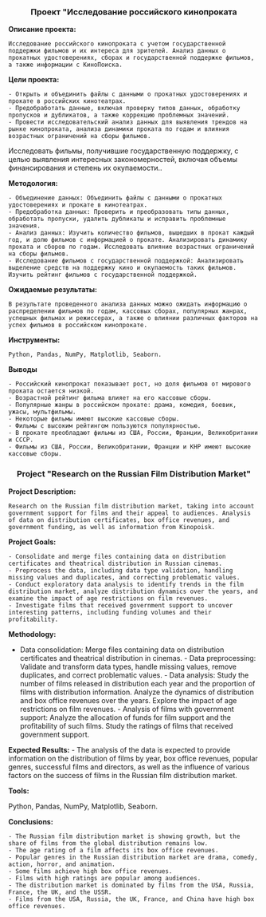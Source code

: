 <h3 align="center">Проект "Исследование российского кинопроката</h3>

**Описание проекта:**

    Исследование российского кинопроката с учетом государственной поддержки фильмов и их интереса для зрителей. Анализ данных о прокатных удостоверениях, сборах и государственной поддержке фильмов, а также информации с КиноПоиска.

**Цели проекта:**

    - Открыть и объединить файлы с данными о прокатных удостоверениях и прокате в российских кинотеатрах.
    - Предобработать данные, включая проверку типов данных, обработку пропусков и дубликатов, а также коррекцию проблемных значений.
    - Провести исследовательский анализ данных для выявления трендов на рынке кинопроката, анализа динамики проката по годам и влияния возрастных ограничений на сборы фильмов.
Исследовать фильмы, получившие государственную поддержку, с целью выявления интересных закономерностей, включая объемы финансирования и степень их окупаемости..

**Методология:**

    - Объединение данных: Объединить файлы с данными о прокатных удостоверениях и прокате в кинотеатрах.
    - Предобработка данных: Проверить и преобразовать типы данных, обработать пропуски, удалить дубликаты и исправить проблемные значения.
    - Анализ данных: Изучить количество фильмов, вышедших в прокат каждый год, и долю фильмов с информацией о прокате. Анализировать динамику проката и сборов по годам. Исследовать влияние возрастных ограничений на сборы фильмов.
    - Исследование фильмов с государственной поддержкой: Анализировать выделение средств на поддержку кино и окупаемость таких фильмов. Изучить рейтинг фильмов с государственной поддержкой.

**Ожидаемые результаты:**
 
    В результате проведенного анализа данных можно ожидать информацию о распределении фильмов по годам, кассовых сборах, популярных жанрах, успешных фильмах и режиссерах, а также о влиянии различных факторов на успех фильмов в российском кинопрокате.

**Инструменты:**

    Python, Pandas, NumPy, Matplotlib, Seaborn.
    
**Выводы**

    - Российский кинопрокат показывает рост, но доля фильмов от мирового проката остается низкой.
    - Возрастной рейтинг фильма влияет на его кассовые сборы.
    - Популярные жанры в российском прокате: драма, комедия, боевик, ужасы, мультфильмы.
    - Некоторые фильмы имеют высокие кассовые сборы.
    - Фильмы с высоким рейтингом пользуются популярностью.
    - В прокате преобладают фильмы из США, России, Франции, Великобритании и СССР.
    - Фильмы из США, России, Великобритании, Франции и КНР имеют высокие кассовые сборы.

<h3 align="center">Project "Research on the Russian Film Distribution Market"</h3>


**Project Description:**

    Research on the Russian film distribution market, taking into account government support for films and their appeal to audiences. Analysis of data on distribution certificates, box office revenues, and government funding, as well as information from Kinopoisk.


**Project Goals:**

    - Consolidate and merge files containing data on distribution certificates and theatrical distribution in Russian cinemas.
    - Preprocess the data, including data type validation, handling missing values and duplicates, and correcting problematic values.
    - Conduct exploratory data analysis to identify trends in the film distribution market, analyze distribution dynamics over the years, and examine the impact of age restrictions on film revenues.
    - Investigate films that received government support to uncover interesting patterns, including funding volumes and their profitability.

**Methodology:**

   - Data consolidation: Merge files containing data on distribution certificates and theatrical distribution in cinemas.
    - Data preprocessing: Validate and transform data types, handle missing values, remove duplicates, and correct problematic values.
    - Data analysis: Study the number of films released in distribution each year and the proportion of films with distribution information. Analyze the dynamics of distribution and box office revenues over the years. Explore the impact of age restrictions on film revenues.
    - Analysis of films with government support: Analyze the allocation of funds for film support and the profitability of such films. Study the ratings of films that received government support.

**Expected Results:**
    - The analysis of the data is expected to provide information on the distribution of films by year, box office revenues, popular genres, successful films and directors, as well as the influence of various factors on the success of films in the Russian film distribution market.

**Tools:**

Python, Pandas, NumPy, Matplotlib, Seaborn.

**Conclusions:**

    - The Russian film distribution market is showing growth, but the share of films from the global distribution remains low.
    - The age rating of a film affects its box office revenues.
    - Popular genres in the Russian distribution market are drama, comedy, action, horror, and animation.
    - Some films achieve high box office revenues.
    - Films with high ratings are popular among audiences.
    - The distribution market is dominated by films from the USA, Russia, France, the UK, and the USSR.
    - Films from the USA, Russia, the UK, France, and China have high box office revenues.
    
